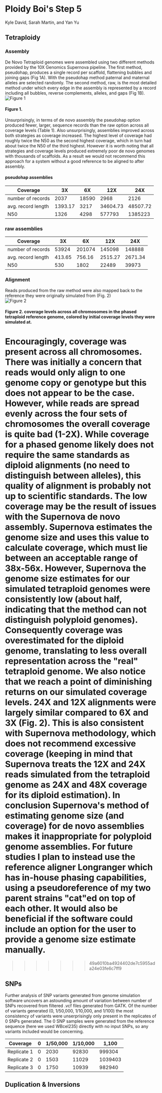 # Ploidy Boi's Step 5

Kyle David, Sarah Martin, and Yan Yu

## Tetraploidy
### Assembly 
De Novo Tetraploid genomes were assembled using two different methods provided by the 10X Genomics Supernova pipeline. The first method, pseudohap, produces a single record per scaffold, flattening bubbles and joining gaps (Fig 1A). With the pseudohap method paternal and maternal alleles are selected randomly. The second method, raw, is the most detailed method under which every edge in the assembly is represented by a record including all bubbles, reverse complements, alleles, and gaps (Fig 1B).     
![Figure 1](figures/step5/Fig1.png)
#### Figure 1.

Unsurprisingly, in terms of de novo assembly the pseudohap option produced fewer, larger, sequence records than the raw option across all coverage levels (Table 1). Also unsurprisingly, assemblies improved across both strategies as coverage increased. The highest level of coverage had roughly twice the N50 as the second highest coverage, which in turn had about twice the N50 of the third highest. However it is worth noting that all strategies and coverage levels produced extremely poor de novo genomes with thousands of scaffolds. As a result we would not recommend this approach for a system without a good reference to be aligned to after assembly.

#### pseudohap assemblies    
 Coverage| 3X  | 6X  | 12X  | 24X 
--- | --- | --- | --- | ---
number of records | 2037 | 18590 | 2968 | 2126  
avg. record length | 1393.17 | 3217| 34604.73 | 48507.72 
N50 | 1326 | 4298 | 577793 | 1385223
### raw assemblies
 Coverage| 3X  | 6X  | 12X  | 24X 
--- | --- | --- | --- | ---
number of records | 53924 | 201074 | 145098 | 148888  
avg. record length | 413.65 | 756.16| 2515.27 | 2671.34
N50 | 530 | 1802 | 22489 | 39973

### Alignment
Reads produced from the raw method were also mapped back to the reference they were originally simulated from (Fig. 2)     
![Figure 2](figures/step5/Fig2.png)   
#### Figure 2. coverage levels across all chromosomes in the phased tetraploid reference genome, colored by initial coverage levels they were simulated at.       

Encouragingly, coverage was present across all chromosomes. There was initially a concern that reads would only align to one genome copy or genotype but this does not appear to be the case. However, while reads are spread evenly across the four sets of chromosomes the overall coverage is quite bad (1-2X). While coverage for a phased genome likely does not require the same standards as diploid alignments (no need to distinguish between alleles), this quality of alignment is probably not up to scientific standards. The low coverage may be the result of issues with the Supernova de novo assembly. Supernova estimates the genome size and uses this value to calculate coverage, which must lie between an acceptable range of 38x-56x. However, Supernova the genome size estimates for our simulated tetraploid genomes were consistently low (about half, indicating that the method can not distinguish polyploid genomes). Consequently coverage was overestimated for the diploid genome, translating to less overall representation across the "real" tetraploid genome. We also notice that we reach a point of diminishing returns on our simulated coverage levels. 24X and 12X alignments were largely similar compared to 6X and 3X (Fig. 2). This is also consistent with Supernova methodology, which does not recommend excessive coverage (keeping in mind that Supernova treats the 12X and 24X reads simulated from the tetraploid genome as 24X and 48X coverage for its diploid estimation).
In conclusion Supernova's method of estimating genome size (and coverage) for de novo assemblies makes it inappropriate for polyploid genome assemblies. For future studies I plan to instead use the reference aligner Longranger which has in-house phasing capabilities, using a pseudoreference of my two parent strains "cat"ed on top of each other. It would also be beneficial if the software could include an option for the user to provide a genome size estimate manually.
=======

>>>>>>> 49a6010ba4924402de7c5955ada24e03fe6c7ff9

## SNPs
Further analysis of SNP variants generated from genome simulation software uncovers an astounding amount of variation between number of SNPs recovered from filtered .vcf files generated from GATK. Of the number of variants generated (0, 1/50,000, 1/10,000, and 1/100) the most consistency of variants were unserprisingly only present in the replicates of 0 SNPs generated. The 0 SNP samples were generated from the reference sequence (here we used WBcel235) directly with no input SNPs, so any variants included would be concerning. 

Coverage| 0  | 1/50,000  | 1/10,000  | 1,100 
--- | --- | --- | --- | ---
Replicate 1 | 0 | 2030 | 92830 | 999304  
Replicate 2 | 0 | 1503| 11029 | 1039403
Replicate 3 | 0 | 1750 | 10939 | 982940


## Duplication & Inversions
